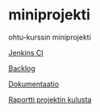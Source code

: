 miniprojekti
============

ohtu-kurssin miniprojekti

[Jenkins CI](http://ohtu.jamo.io/view/miniprojektit/job/koodikattila-miniprojekti/)

[Backlog](https://docs.google.com/spreadsheet/ccc?key=0Aj07Hv7MfQm4dDFIVURucHNiZUhpbVFlTUI1OGtrTFE&usp=sharing)

[Dokumentaatio](https://drive.google.com/folderview?id=0Bz07Hv7MfQm4VVNxYTg1TEU1aEk&usp=sharing)

[Raportti projektin kulusta](https://docs.google.com/document/d/10O9S6HnoQDzcys78Toq8t63l4QALjWCcnkiWH0L914c/edit?usp=sharing)
